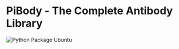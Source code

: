 # PiBody - The Complete Antibody Library
![Python Package Ubuntu](https://github.com/jwillis0720/pibody/workflows/Python%20Package%20Ubuntu/badge.svg?branch=master&event=push)